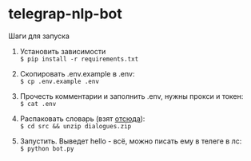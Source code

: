 # telegrap-nlp-bot

Шаги для запуска<br/>
1. Установить зависимости<br/>
```$ pip install -r requirements.txt```

2. Скопировать .env.example в .env:<br/>
```$ cp .env.example .env```

3. Прочесть комментарии и заполнить .env, нужны прокси и токен:<br/>
```$ cat .env```

4. Распаковать словарь (взят [отсюда](https://github.com/Koziev/NLP_Datasets/blob/master/Conversations/Data/dialogues.zip)):<br/>
```$ cd src && unzip dialogues.zip```

5. Запустить. Выведет hello - всё, можно писать ему в телеге в лс:<br/>
```$ python bot.py```
